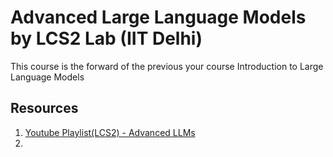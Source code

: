 # Advanced Large Language Models by LCS2 Lab (IIT Delhi)

This course is the forward of the previous your course Introduction to Large Language Models

## **Resources**

1. [Youtube Playlist(LCS2) - Advanced LLMs](https://youtube.com/playlist?list=PLqGkIjcOyrGlVqG-CKnVIFKHivbgLzRRJ&si=VTxcND0V-46qA0db)
2.
